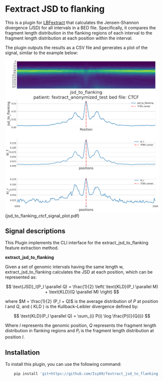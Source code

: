 # Fextract JSD to flanking

This is a plugin for [LBFextract](https://github.com/Isy89/LBF) that calculates the Jensen-Shannon divergence (JSD) 
for all intervals in a BED file. Specifically, it compares the fragment length distribution in the flanking regions
of each interval to the fragment length distribution at each position within the interval.

The plugin outputs the results as a CSV file and generates a plot of the signal, similar to the example below:

![jsd_to_flanking_signal_plot.png](jsd_to_flanking_signal_plot.png)(jsd_to_flanking_ctcf_signal_plot.pdf)


## Signal descriptions

This Plugin  implements the CLI interface for the extract_jsd_to_flanking feature extraction method.

**extract_jsd_to_flanking**

Given a set of genomic intervals having the same length w, extract_jsd_to_flanking calculates the 
JSD at each position, which can be represented as:

$$
\text{JSD}_l(P_l \parallel Q) = \frac{1}{2} \left( \text{KLD}(P_l \parallel M) + \text{KLD}(Q \parallel M) \right)
$$

where $M = \frac{1}{2} (P_l + Q)$  is the average distribution of $P$ at position $l$ and $Q$, and 
\( $\text{KLD}$ \) is the Kullback–Leibler divergence defined by:

$$
\text{KLD}(P_l \parallel Q) = \sum_{i} P(i) \log \frac{P(i)}{Q(i)}
$$

Where $l$ represents the genomic position, $Q$ represents the fragment length distribution in flanking regions 
and $P_l$ is the fragment length distribution at position $l$.

## Installation

To install this plugin, you can use the following command:

```bash 
    pip install 'git+https://github.com/Isy89/fextract_jsd_to_flanking.git'
```
